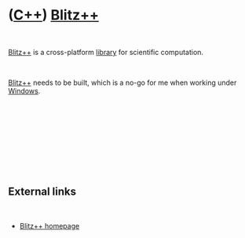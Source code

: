 
 

 

 

 

 

([C++](Cpp.md)) [Blitz++](CppBlitzpp.md)
==========================================

 

[Blitz++](CppBlitzpp.md) is a cross-platform [library](CppLibrary.md)
for scientific computation.

 

[Blitz++](CppBlitzpp.md) needs to be built, which is a no-go for me
when working under [Windows](CppWindows.md).

 

 

 

 

 

External links
--------------

 

-   [Blitz++ homepage](http://sourceforge.net/projects/blitz)

 

 

 

 

 

 

